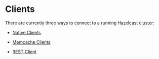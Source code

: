
# Clients

There are currently three ways to connect to a running Hazelcast cluster:

- [Native Clients](#native-clients)

-	[Memcache Clients](#memcache-client)

-	[REST Client](#rest-client)

